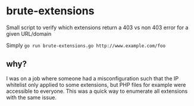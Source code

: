 # brute-extensions
Small script to verify which extensions return a 403 vs non 403 error for a given URL/domain

Simply `go run brute-extensions.go http://www.example.com/foo`

## why?
I was on a job where someone had a misconfiguration such that the IP whitelist only applied to some extensions, but PHP files for example were accessible to everyone.
This was a quick way to enumerate all extensions with the same issue.
